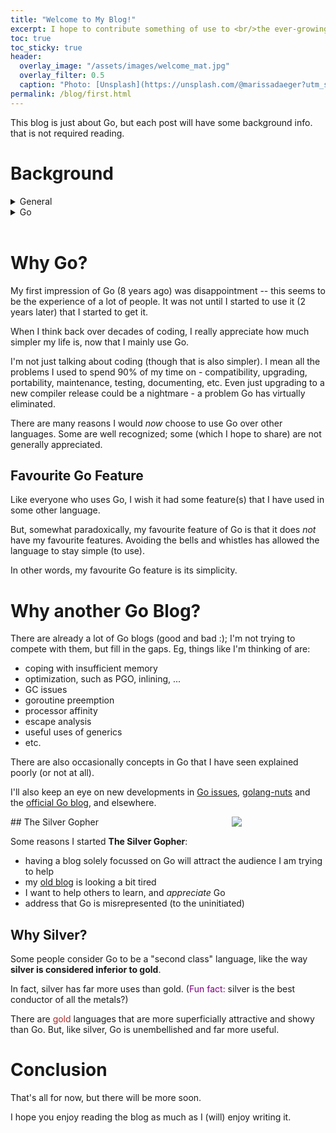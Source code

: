 ```yaml
---
title: "Welcome to My Blog!"
excerpt: I hope to contribute something of use to <br/>the ever-growing Go community.
toc: true
toc_sticky: true
header:
  overlay_image: "/assets/images/welcome_mat.jpg"
  overlay_filter: 0.5
  caption: "Photo: [Unsplash](https://unsplash.com/@marissadaeger?utm_source=unsplash&utm_medium=referral&utm_content=creditCopyText)"
permalink: /blog/first.html
---
```


This blog is just about Go, but each post will have some background info. that is not required reading.

# Background

<details markdown="1">
<summary>General</summary>

<br/>**About Me**

I've been developing software for more than 40 years (mainly C and C++) - using Go for 6 years now.

<div style="float: right; width: 200px;"><img src="{{ site.url }}{{ site.baseurl }}/assets/images/bio-photo.jpg"/></div>

In the past I've also been the author of magazine articles (C/C++ Users Journal etc), and in 2011 I started a general software development blog (see [Software Development Methodologies](https://devmethodologies.blogspot.com/)).  I've also written a few popular open-source projects ([Github](https://github.com/andrewwphillips)).

More recently, I've been writing about Go, and spoken at the [Sydney Go Meetup](https://www.meetup.com/golang-syd/) a few times.

**Looking for a New Great Language**

I learnt C++ in 1987.  In 2015 I had been programming in it for about 20 years, but was frustrated that I still did not feel entirely proficient in it.

There is a lot I love about C++ such as the STL.  C++11 had a lot of new useful stuff such as lambdas (that made the STL even better).

The trouble was there was just too much stuff, especially all the inheritance rules that I could never remember.

So I was looking for a new language to concentrate on.  I looked at Go and Rust, and rejected Go because it had:

* no parametric polymorphism (ie, generics)
* GC (I'd had bad experiences with Java & C#)
* I did not realise it *had* lambdas (closures)
* Go slices were not as simple as I expected
* it seemed to be missing obvious stuff
* Google had too much control (bad impression)

I liked Rust especially its innovative memory/resource management.  Also, it had something akin to the STL.

So I learnt Rust and started looking for a way to use it.

**New Job**

In January 2017 I got a new C++ job in a group that created software infrastructure, supporting several other groups using different languages (Python, Delphi, C#, Java, PHP, ...).  They also seemed keen on Rust.

A few months into the job they put me on a project to support another language, but it turned out to be Go not Rust.  My first task was to write C++ code to generate Go code then I created a Go package to support our message passing infrastructure.  It only took me a few weeks to realise that my initial impression of Go was way off track.
</details>

<details markdown="1">
<summary>Go</summary>

<br/>**Complexity**

I started my previous blog 12 years ago.  It was a response to a general uneasiness I had - that creating software continues to become more and more (unnecessarily) complex.

My very first blog post (see [Handling Software Complexity](https://devmethodologies.blogspot.com/2011/10/handling-software-design-complexity.html)) concluded that the way to conquer complexity is to use the principle of **divide and conquer**.

Of course, there's more to it, which I got into with later blog posts about "Agile" development - talking about things like [automated testing ("unit testing")](https://devmethodologies.blogspot.com/2014/03/unit-tests-summary.html), [emergent design](https://devmethodologies.blogspot.com/2014/05/agile-design.html) and the [wild goose chase of reusability](https://devmethodologies.blogspot.com/2012/11/reusability-futility.html).

**Simplicity of Go**

It wasn't until I started using Go that I realised that the programming language is a critical part of the solution.  Other languages make software development more complex; Go (and it's infrastructure) really makes things simpler.

</details>
<br/>

# Why Go?

My first impression of Go (8 years ago) was disappointment -- this seems to be the experience of a lot of people.  It was not until I started to use it (2 years later) that I started to get it.

When I think back over decades of coding, I really appreciate how much simpler my life is, now that I mainly use Go.

I'm not just talking about coding (though that is also simpler).  I mean all the problems I used to spend 90% of my time on - compatibility, upgrading, portability, maintenance, testing, documenting, etc.  Even just upgrading to a new compiler release could be a nightmare - a problem Go has virtually eliminated.

There are many reasons I would _now_ choose to use Go over other languages. Some are well recognized; some (which I hope to share) are not generally appreciated.

## Favourite Go Feature

Like everyone who uses Go, I wish it had some feature(s) that I have used in some other language.

But, somewhat paradoxically, my favourite feature of Go is that it does *not* have my favourite features.  Avoiding the bells and whistles has allowed the language to stay simple (to use).

In other words, my favourite Go feature is its simplicity.

# Why another Go Blog?

There are already a lot of Go blogs (good and bad :);  I'm not trying to compete with them, but fill in the gaps.  Eg, things like I'm thinking of are:

* coping with insufficient memory
* optimization, such as PGO, inlining, ...
* GC issues
* goroutine preemption
* processor affinity
* escape analysis
* useful uses of generics
* etc.

There are also occasionally concepts in Go that I have seen explained poorly (or not at all).

I'll also keep an eye on new developments in [Go issues](https://github.com/golang/go/issues), [golang-nuts](https://groups.google.com/g/golang-nuts) and the [official Go blog](https://go.dev/blog/), and elsewhere.

<div style="float: right; width: 150px;"><img src="{{ site.url }}{{ site.baseurl }}/assets/images/silvergopher.png"/></div>
## The Silver Gopher

Some reasons I started **The Silver Gopher**:

* having a blog solely focussed on Go will attract the audience I am trying to help
* my [old blog](https://devmethodologies.blogspot.com/) is looking a bit tired
* I want to help others to learn, and _appreciate_ Go
* address that Go is misrepresented (to the uninitiated)

## Why Silver?

Some people consider Go to be a "second class" language, like the way **silver is considered inferior to gold**.

In fact, silver has far more uses than gold.  (<span style="color: purple;">Fun fact:</span> silver is the best conductor of all the metals?) 

There are <span style="color: brown;">gold</span> languages that are more superficially attractive and showy than Go.  But, like silver, Go is unembellished and far more useful.

# Conclusion

That's all for now, but there will be more soon.

I hope you enjoy reading the blog as much as I (will) enjoy writing it.
